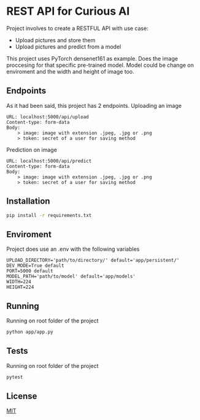 # REST API for Curious AI

Project involves to create a RESTFUL API with use case:
- Upload pictures and store them
- Upload pictures and predict from a model

This project uses PyTorch densenet161 as example. Does the image proccesing for that specific pre-trained model.
Model could be change on enviroment and the width and height of image too.

## Endpoints
As it had been said, this project has 2 endpoints.
Uploading an image
```
URL: localhost:5000/api/upload
Content-type: form-data
Body:
    > image: image with extension .jpeg, .jpg or .png
    > token: secret of a user for saving method
```
Prediction on image
```
URL: localhost:5000/api/predict
Content-type: form-data
Body:
    > image: image with extension .jpeg, .jpg or .png
    > token: secret of a user for saving method

```
## Installation
```bash
pip install -r requirements.txt
``` 

## Enviroment
Project does use an .env with the following variables
```
UPLOAD_DIRECTORY='path/to/directory/' default='app/persistent/'
DEV_MODE=True default
PORT=5000 default
MODEL_PATH='path/to/model' default='app/models'
WIDTH=224
HEIGHT=224
```
## Running
Running on root folder of the project
```bash
python app/app.py
```

## Tests
Running on root folder of the project
```bash
pytest
```

## License
[MIT](https://choosealicense.com/licenses/mit/)
